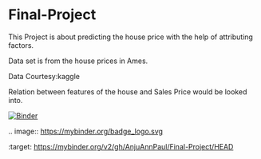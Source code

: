 # Final-Project

This Project is about predicting the house price with the help of attributing factors.

Data set is from the house prices in Ames.

Data Courtesy:kaggle

Relation between features of the house and Sales Price would be looked into.

[![Binder](https://mybinder.org/badge_logo.svg)](https://mybinder.org/v2/gh/AnjuAnnPaul/Final-Project/HEAD)

.. image:: https://mybinder.org/badge_logo.svg

 :target: https://mybinder.org/v2/gh/AnjuAnnPaul/Final-Project/HEAD

